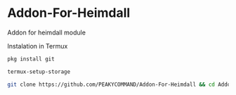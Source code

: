 # Addon-For-Heimdall
Addon for heimdall module

Instalation in Termux 
```bash
pkg install git

termux-setup-storage
```
```bash
git clone https://github.com/PEAKYCOMMAND/Addon-For-Heimdall && cd Addon-For-Heimdall && chmod a+x Addon.sh && ./Addon.sh
```
